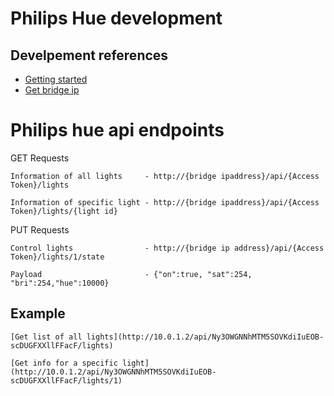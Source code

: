 # Philips Hue development

## Develpement references
- [Getting started](https://www.developers.meethue.com/documentation/getting-started)
- [Get bridge ip](www.meethue.com/api/nupnp)


# Philips hue api endpoints
GET Requests
```
Information of all lights     - http://{bridge ipaddress}/api/{Access Token}/lights

Information of specific light - http://{bridge ipaddress}/api/{Access Token}/lights/{light id}

```
PUT Requests
```
Control lights                - http://{bridge ip address}/api/{Access Token}/lights/1/state

Payload                       - {"on":true, "sat":254, "bri":254,"hue":10000}
```

## Example
```
[Get list of all lights](http://10.0.1.2/api/Ny3OWGNNhMTM5SOVKdiIuEOB-scDUGFXXllFFacF/lights)

[Get info for a specific light](http://10.0.1.2/api/Ny3OWGNNhMTM5SOVKdiIuEOB-scDUGFXXllFFacF/lights/1)
```
